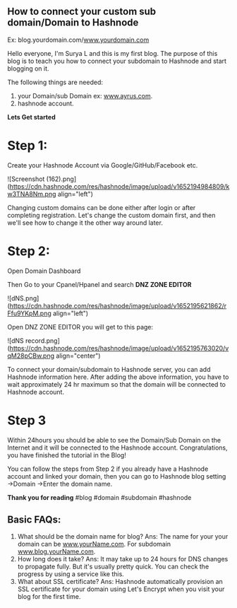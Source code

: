 ## How to connect your custom sub domain/Domain to Hashnode
Ex: blog.yourdomain.com/www.yourdomain.com

Hello everyone, I'm Surya L and this is my first blog.
The purpose of this blog is to teach you how to connect your subdomain to Hashnode and start blogging on it.

The following things are needed:
1. your Domain/sub Domain ex: www.ayrus.com.
2. hashnode account.

**Lets Get started**

# Step 1:

Create your Hashnode Account via Google/GitHub/Facebook etc.

![Screenshot (162).png](https://cdn.hashnode.com/res/hashnode/image/upload/v1652194984809/kw3TNA8Nm.png align="left")

Changing custom domains can be done either after login or after completing registration. Let's change the custom domain first, and then we'll see how to change it the other way around later.

# Step 2:
Open Domain Dashboard

Then Go to your Cpanel/Hpanel and search **DNZ ZONE EDITOR** 

![dNS.png](https://cdn.hashnode.com/res/hashnode/image/upload/v1652195621862/rFfu9YKpM.png align="left")

Open DNZ ZONE EDITOR you will get to this page:

![dNS record.png](https://cdn.hashnode.com/res/hashnode/image/upload/v1652195763020/vqM28pCBw.png align="center")

To connect your domain/subdomain to Hashnode server, you can add Hashnode information here.
After adding the above information, you have to wait approximately 24 hr maximum so that the domain will be connected to Hashnode account.

# Step 3
Within 24hours you should be able to see the Domain/Sub Domain on the Internet and it will be connected to the Hashnode account. Congratulations, you have finished the tutorial in the Blog!

You can follow the steps from Step 2 if you already have a Hashnode account and linked your domain, then you can go to Hashnode blog setting ->Domain ->Enter the domain name.

**Thank you for reading**
#blog #domain #subdomain #hashnode

## Basic FAQs:

1. What should be the domain name for blog?
 Ans: The name for your your domain can be www.yourName.com.
 For subdomain www.blog.yourName.com.
2. How long does it take?
 Ans: It may take up to 24 hours for DNS changes to propagate fully. But it's usually pretty quick. You can check the progress by using a service like this.
3. What about SSL certificate?
Ans: Hashnode automatically provision an SSL certificate for your domain using Let's Encrypt when you visit your blog for the first time.




